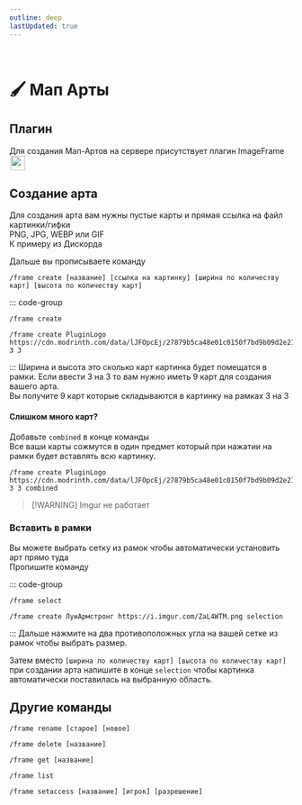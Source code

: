 ```yaml
---
outline: deep
lastUpdated: true
---
```


<Pill name="ML Ванила" link="./" icon="solar:archive-bold-duotone" color="#868dcc" /> <br/>
 
# 🖌️ Мап Арты
## Плагин
Для создания Мап-Артов на сервере присутствует плагин ImageFrame <img src="/minecraft/icons/imageFramePluginIcon.png" style="display: inline; margin: 0 2px; vertical-align: middle; width: 26px; height: 26px" />

<Links :items="[
    { 
      name: 'ImageFrame', 
      link: 'https://modrinth.com/plugin/imageframe', 
      image: 'https://cdn.modrinth.com/data/lJFOpcEj/042a7acf702b707ccc076d587ee712d00cd90c50.png', 
      color: '#FF0000', desc: 'Modrinth', 
    },
    ]"
    />

## Создание арта
Для создания арта вам нужны пустые карты  и прямая ссылка на файл картинки/гифки <br />
PNG, JPG, WEBP или GIF <br />
К примеру из Дискорда <br />

Дальше вы прописываете команду

`/frame create [название] [ссылка на картинку] [ширина по количеству карт] [высота по количеству карт]`

::: code-group
``` [Команда]
/frame create 
```
``` [Пример]
/frame create PluginLogo https://cdn.modrinth.com/data/lJFOpcEj/27879b5ca48e01c0150f7bd9b09d2e214dd02175.png 3 3
```
:::
Ширина и высота это сколько карт картинка будет помещатся в рамки. Если ввести 3 на 3 то вам нужно иметь 9 карт для создания вашего арта. <br />
Вы получите 9 карт которые складываются в картинку на рамках 3 на 3

#### Слишком много карт?
Добавьте `combined` в конце команды <br />
Все ваши карты сожмутся в один предмет который при нажатии на рамки будет вставлять всю картинку.
```
/frame create PluginLogo https://cdn.modrinth.com/data/lJFOpcEj/27879b5ca48e01c0150f7bd9b09d2e214dd02175.png 3 3 combined
```
> [!WARNING] Imgur  не работает

### Вставить в рамки
Вы можете выбрать сетку из рамок чтобы автоматически установить арт прямо туда <br />
Пропишите команду

::: code-group
``` [Команда]
/frame select
```
``` [Пример]
/frame create ЛуиАрмстронг https://i.imgur.com/ZaL4WTM.png selection
```
:::
Дальше нажмите на два противоположных угла на вашей сетке из рамок чтобы выбрать размер.

Затем вместо `[ширина по количеству карт] [высота по количеству карт]`  при создании арта напишите в конце `selection` чтобы картинка автоматически поставилась на выбранную область.
## Другие команды


``` 
/frame rename [старое] [новое]
```
``` [Очистить карты с рисунком]
/frame delete [название]
```
``` [Получить существующий арт]
/frame get [название]
```
``` [Список артов]
/frame list
```
``` [Поделится доступом к арту]
/frame setaccess [название] [игрок] [разрешение]
```
